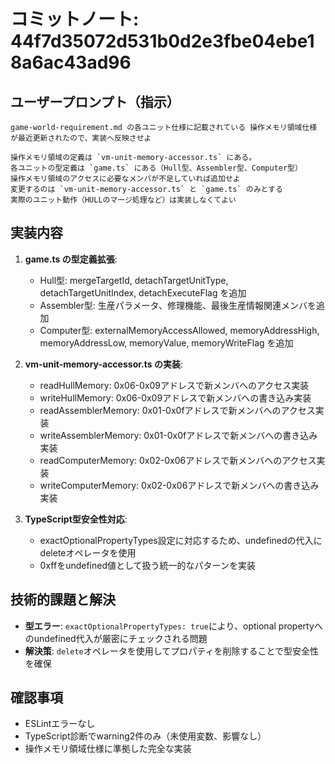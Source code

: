 # コミットノート: 44f7d35072d531b0d2e3fbe04ebe18a6ac43ad96

## ユーザープロンプト（指示）

```
game-world-requirement.md の各ユニット仕様に記載されている 操作メモリ領域仕様 が最近更新されたので、実装へ反映させよ

操作メモリ領域の定義は `vm-unit-memory-accessor.ts` にある。
各ユニットの型定義は `game.ts` にある（Hull型、Assembler型、Computer型）
操作メモリ領域のアクセスに必要なメンバが不足していれば追加せよ
変更するのは `vm-unit-memory-accessor.ts` と `game.ts` のみとする
実際のユニット動作（HULLのマージ処理など）は実装しなくてよい
```

## 実装内容

1. **game.ts の型定義拡張**:
   - Hull型: mergeTargetId, detachTargetUnitType, detachTargetUnitIndex, detachExecuteFlag を追加
   - Assembler型: 生産パラメータ、修理機能、最後生産情報関連メンバを追加
   - Computer型: externalMemoryAccessAllowed, memoryAddressHigh, memoryAddressLow, memoryValue, memoryWriteFlag を追加

2. **vm-unit-memory-accessor.ts の実装**:
   - readHullMemory: 0x06-0x09アドレスで新メンバへのアクセス実装
   - writeHullMemory: 0x06-0x09アドレスで新メンバへの書き込み実装
   - readAssemblerMemory: 0x01-0x0fアドレスで新メンバへのアクセス実装
   - writeAssemblerMemory: 0x01-0x0fアドレスで新メンバへの書き込み実装
   - readComputerMemory: 0x02-0x06アドレスで新メンバへのアクセス実装
   - writeComputerMemory: 0x02-0x06アドレスで新メンバへの書き込み実装

3. **TypeScript型安全性対応**:
   - exactOptionalPropertyTypes設定に対応するため、undefinedの代入にdeleteオペレータを使用
   - 0xffをundefined値として扱う統一的なパターンを実装

## 技術的課題と解決

- **型エラー**: `exactOptionalPropertyTypes: true`により、optional propertyへのundefined代入が厳密にチェックされる問題
- **解決策**: `delete`オペレータを使用してプロパティを削除することで型安全性を確保

## 確認事項

- ESLintエラーなし
- TypeScript診断でwarning2件のみ（未使用変数、影響なし）
- 操作メモリ領域仕様に準拠した完全な実装
